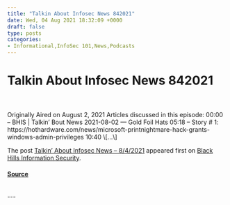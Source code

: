 ```yaml
---
title: "Talkin About Infosec News 842021"
date: Wed, 04 Aug 2021 18:32:09 +0000
draft: false
type: posts
categories: 
- Informational,InfoSec 101,News,Podcasts
---
```

# Talkin About Infosec News 842021

<br/>

<br/>
Originally Aired on August 2, 2021 Articles discussed in this episode: 00:00 – BHIS | Talkin’ Bout News 2021-08-02 — Gold Foil Hats 05:18 – Story # 1: https://hothardware.com/news/microsoft-printnightmare-hack-grants-windows-admin-privileges 10:40 \[…\]

The post [Talkin’ About Infosec News – 8/4/2021](https://www.blackhillsinfosec.com/talkin-about-infosec-news-8-4-2021/) appeared first on [Black Hills Information Security](https://www.blackhillsinfosec.com).

#### [Source](https://www.blackhillsinfosec.com/talkin-about-infosec-news-8-4-2021/)

<br/>
---
